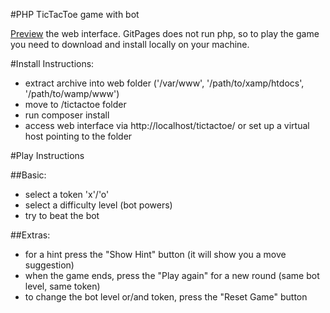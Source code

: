 
#PHP TicTacToe game with bot

<a href="https://imarchis.github.io/tictactoe/" >Preview</a> the web interface.
GitPages does not run php, so to play the game you need to download and install locally on your machine.

#Install Instructions:
- extract archive into web folder ('/var/www', '/path/to/xamp/htdocs', '/path/to/wamp/www')
- move to /tictactoe folder
- run composer install
- access web interface via http://localhost/tictactoe/ or set up a virtual host pointing to the folder

#Play Instructions 

##Basic:
- select a token 'x'/'o'
- select a difficulty level (bot powers)
- try to beat the bot

##Extras:
- for a hint press the "Show Hint" button (it will show you a move suggestion)
- when the game ends, press the "Play again" for a new round (same bot level, same token)
- to change the bot level or/and token, press the "Reset Game" button
